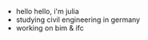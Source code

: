 -  hello hello, i'm julia
-  studying civil engineering in germany
-  working on bim & ifc

<!---
Julia9503/Julia9503 is a ✨ special ✨ repository because its `README.md` (this file) appears on your GitHub profile.
You can click the Preview link to take a look at your changes.
--->
